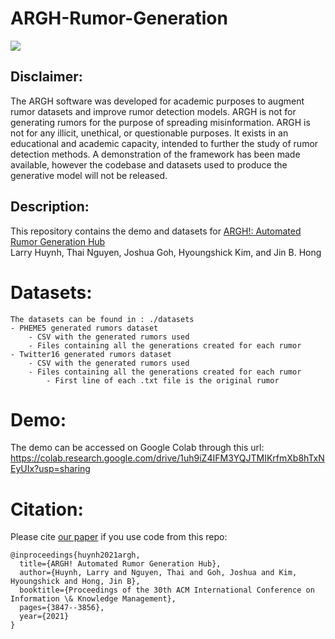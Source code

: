 # ARGH-Rumor-Generation

[![](https://colab.research.google.com/assets/colab-badge.svg)](https://colab.research.google.com/drive/1uh9iZ4IFM3YQJTMIKrfmXb8hTxNEyUIx?usp=sharing)

## Disclaimer:
The ARGH software was developed for academic purposes to augment rumor datasets and improve rumor detection models. ARGH is not for generating rumors for the   purpose of spreading misinformation. ARGH is not for any illicit, unethical, or questionable purposes. It exists in an educational and academic capacity, intended  to further the study of rumor detection methods. A demonstration of the framework has been made available, however the codebase and datasets used to produce the generative model will not be released.

## Description:
This repository contains the demo and datasets for [ARGH!: Automated Rumor Generation Hub](https://dl.acm.org/doi/abs/10.1145/3459637.3481894)
<br>
Larry Huynh, Thai Nguyen, Joshua Goh, Hyoungshick Kim, and Jin B. Hong

# Datasets:

    The datasets can be found in : ./datasets
    - PHEME5 generated rumors dataset
        - CSV with the generated rumors used
        - Files containing all the generations created for each rumor
    - Twitter16 generated rumors dataset
        - CSV with the generated rumors used
        - Files containing all the generations created for each rumor
            - First line of each .txt file is the original rumor

# Demo:
The demo can be accessed on Google Colab through this url: https://colab.research.google.com/drive/1uh9iZ4IFM3YQJTMIKrfmXb8hTxNEyUIx?usp=sharing

# Citation:
Please cite [our paper](https://dl.acm.org/doi/abs/10.1145/3459637.3481894) if you use code from this repo:

    @inproceedings{huynh2021argh,
      title={ARGH! Automated Rumor Generation Hub},
      author={Huynh, Larry and Nguyen, Thai and Goh, Joshua and Kim, Hyoungshick and Hong, Jin B},
      booktitle={Proceedings of the 30th ACM International Conference on Information \& Knowledge Management},
      pages={3847--3856},
      year={2021}
    }
